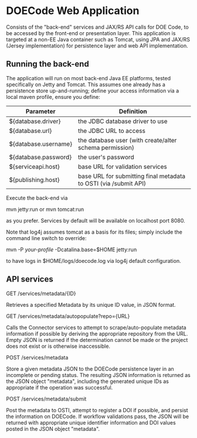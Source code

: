 # DOECode Web Application

Consists of the "back-end" services and JAX/RS API calls for DOE Code, to be
accessed by the front-end or presentation layer.  This application is targeted
at a non-EE Java container such as Tomcat, using JPA and JAX/RS (Jersey implementation)
for persistence layer and web API implementation.

## Running the back-end

The application will run on most back-end Java EE platforms, tested 
specifically on Jetty and Tomcat.  This assumes one already has a persistence
store up-and-running; define your access information via a local maven
profile, ensure you define:

Parameter | Definition
--- | ---
${database.driver} | the JDBC database driver to use 
${database.url} | the JDBC URL to access
${database.username} | the database user (with create/alter schema permission)
${database.password} | the user's password
${serviceapi.host} | base URL for validation services
${publishing.host} | base URL for submitting final metadata to OSTI (via /submit API)

Execute the back-end via 

mvn jetty:run
or
mvn tomcat:run

as you prefer.  Services by default will be available on localhost port 8080.

Note that log4j assumes tomcat as a basis for its files; simply include the
command line switch to override:

mvn -P *your-profile* -Dcatalina.base=$HOME jetty:run

to have logs in $HOME/logs/doecode.log via log4j default configuration.

## API services

GET /services/metadata/{ID}

Retrieves a specified Metadata by its unique ID value, in JSON format.

GET /services/metadata/autopopulate?repo={URL}

Calls the Connector services to attempt to scrape/auto-populate metadata information
if possible by deriving the appropriate repository from the URL.  Empty JSON is
returned if the determination cannot be made or the project does not exist or
is otherwise inaccessible.

POST /services/metadata

Store a given metadata JSON to the DOECode persistence layer in an incomplete or 
pending status.  The resulting JSON information is returned as the JSON object "metadata",
including the generated unique IDs as appropriate if the operation was successful.

POST /services/metadata/submit

Post the metadata to OSTI, attempt to register a DOI if possible, and persist
the information on DOECode.  If workflow validations pass, the JSON will be returned
with appropriate unique identifier information and DOI values posted in the
JSON object "metadata".
